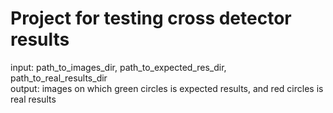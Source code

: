 # Project for testing cross detector results  
input: path_to_images_dir, path_to_expected_res_dir, path_to_real_results_dir  
output: images on which green circles is expected results, and red circles is real results  
